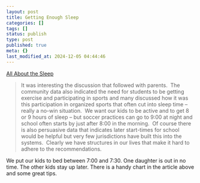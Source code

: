 ```yaml
---
layout: post
title: Getting Enough Sleep
categories: []
tags: []
status: publish
type: post
published: true
meta: {}
last_modified_at: 2024-12-05 04:44:46
---
```


[All About the Sleep](http://cultureofyes.ca/2015/12/04/all-about-the-sleep/)


>It was interesting the discussion that followed with parents.  The community data also indicated the need for students to be getting exercise and participating in sports and many discussed how it was this participation in organized sports that often cut into sleep time – really a no-win situation.  We want our kids to be active and to get 8 or 9 hours of sleep – but soccer practices can go to 9:00 at night and school often starts by just after 8:00 in the morning.  Of course there is also persuasive data that indicates later start-times for school would be helpful but very few jurisdictions have built this into the systems.  Clearly we have structures in our lives that make it hard to adhere to the recommendations.



We put our kids to bed between 7:00 and 7:30. One daughter is out in no time. The other kids stay up later. There is a handy chart in the article above and some great tips.
